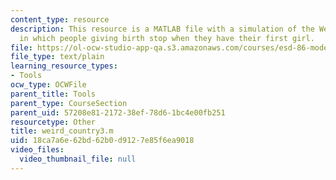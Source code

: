 ```yaml
---
content_type: resource
description: This resource is a MATLAB file with a simulation of the Weird country,
  in which people giving birth stop when they have their first girl.
file: https://ol-ocw-studio-app-qa.s3.amazonaws.com/courses/esd-86-models-data-and-inference-for-socio-technical-systems-spring-2007/18ca7a6e62bd62b0d9127e85f6ea9018_weird_country3.m
file_type: text/plain
learning_resource_types:
- Tools
ocw_type: OCWFile
parent_title: Tools
parent_type: CourseSection
parent_uid: 57208e81-2172-38ef-78d6-1bc4e00fb251
resourcetype: Other
title: weird_country3.m
uid: 18ca7a6e-62bd-62b0-d912-7e85f6ea9018
video_files:
  video_thumbnail_file: null
---
```

